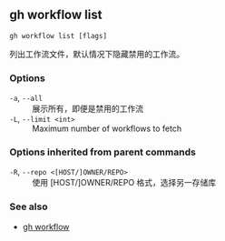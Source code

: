 ## gh workflow list

```
gh workflow list [flags]
```

列出工作流文件，默认情况下隐藏禁用的工作流。

### Options

<dl class="flags">
	<dt><code>-a</code>, <code>--all</code></dt>
	<dd>展示所有，即便是禁用的工作流</dd>

<dt><code>-L</code>, <code>--limit &lt;int&gt;</code></dt>
<dd>Maximum number of workflows to fetch</dd>

</dl>

### Options inherited from parent commands

<dl class="flags">
	<dt><code>-R</code>, <code>--repo &lt;[HOST/]OWNER/REPO&gt;</code></dt>
	<dd>使用 [HOST/]OWNER/REPO 格式，选择另一存储库</dd>
</dl>

### See also

- [gh workflow](./gh_workflow.zh.md)
